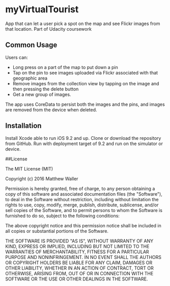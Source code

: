 # myVirtualTourist

App that can let a user pick a spot on the map and see Flickr images from that location. Part of Udacity coursework

## Common Usage

Users can: 

- Long press on a part of the map to put down a pin
- Tap on the pin to see images uploaded via Flickr associated with that geographic area
- Remove images from the collection view by tapping on the image and then pressing the delete button
- Get a new group of images.

The app uses CoreData to persist both the images and the pins, and images are removed from the device when deleted.

## Installation

Install Xcode able to run iOS 9.2 and up. Clone or download the repository from GitHub. Run with deployment target of 9.2 and run on the simulator or device.

##License

The MIT License (MIT)

Copyright (c) 2016 Matthew Waller

Permission is hereby granted, free of charge, to any person obtaining a copy
of this software and associated documentation files (the "Software"), to deal
in the Software without restriction, including without limitation the rights
to use, copy, modify, merge, publish, distribute, sublicense, and/or sell
copies of the Software, and to permit persons to whom the Software is
furnished to do so, subject to the following conditions:

The above copyright notice and this permission notice shall be included in all
copies or substantial portions of the Software.

THE SOFTWARE IS PROVIDED "AS IS", WITHOUT WARRANTY OF ANY KIND, EXPRESS OR
IMPLIED, INCLUDING BUT NOT LIMITED TO THE WARRANTIES OF MERCHANTABILITY,
FITNESS FOR A PARTICULAR PURPOSE AND NONINFRINGEMENT. IN NO EVENT SHALL THE
AUTHORS OR COPYRIGHT HOLDERS BE LIABLE FOR ANY CLAIM, DAMAGES OR OTHER
LIABILITY, WHETHER IN AN ACTION OF CONTRACT, TORT OR OTHERWISE, ARISING FROM,
OUT OF OR IN CONNECTION WITH THE SOFTWARE OR THE USE OR OTHER DEALINGS IN THE
SOFTWARE.
